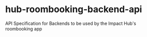 hub-roombooking-backend-api
===========================

API Specification for Backends to be used by the Impact Hub's roombooking app
